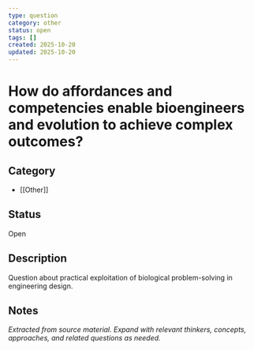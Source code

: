 ```yaml
---
type: question
category: other
status: open
tags: []
created: 2025-10-20
updated: 2025-10-20
---
```


# How do affordances and competencies enable bioengineers and evolution to achieve complex outcomes?

## Category

- [[Other]]

## Status

Open

## Description

Question about practical exploitation of biological problem-solving in engineering design.

## Notes

*Extracted from source material. Expand with relevant thinkers, concepts, approaches, and related questions as needed.*
